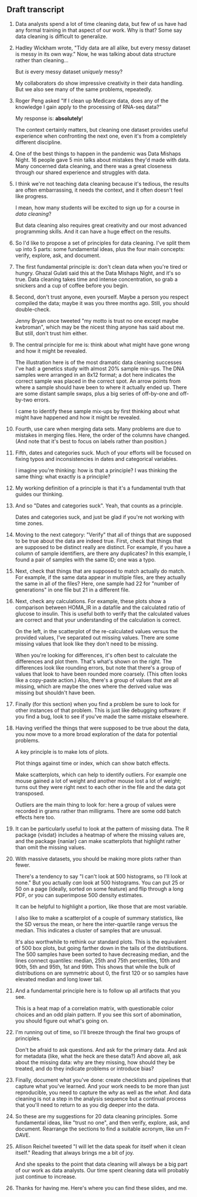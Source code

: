 ## Draft transcript

1. Data analysts spend a lot of time cleaning data, but few of us have
   had any formal training in that aspect of our work. Why is that?
   Some say data cleaning is difficult to generalize.

2. Hadley Wickham wrote, "Tidy data are all alike, but every messy
   dataset is messy in its own way." Now, he was talking about data
   structure rather than cleaning...

   But _is_ every messy dataset _uniquely_ messy?

   My collaborators do show impressive creativity in their
   data handling. But we also see many of the same problems,
   repeatedly.

3. Roger Peng asked "If I clean up Medicare data, does any of the
   knowledge I gain apply to the processing of RNA-seq data?"

   My response is: **absolutely**!

   The context certainly matters, but cleaning one dataset provides
   useful experience when confronting the next one, even it's from
   a completely different discipline.

4. One of the best things to happen in the pandemic was Data Mishaps
   Night. 16 people gave 5 min talks about mistakes they'd made with
   data. Many concerned data cleaning, and there was a great closeness
   through our shared experience and struggles with data.

5. I think we're not teaching data cleaning because it's tedious, the
   results are often embarrassing, it needs the context, and it often
   doesn't feel like progress.

   I mean, how many students will be excited to sign up for a
   course in _data cleaning_?

   But data cleaning also requires great creativity and our most
   advanced programming skills. And it can have a huge effect on
   the results.

6. So I'd like to propose a set of principles for data cleaning.
   I've split them up into 5 parts: some fundamental ideas, plus
   the four main concepts: verify, explore, ask, and document.

7. The first fundamental principle is:
   don't clean data when you're tired or hungry.
   Ghazal Gulati said this at the Data Mishaps Night, and it's so true.
   Data cleaning takes time and intense concentration, so grab a
   snickers and a cup of coffee before you begin.

8. Second, don't trust anyone, even yourself. Maybe a person you respect
   compiled the data; maybe it was you three months ago. Still, you
   should double-check.

   Jenny Bryan once tweeted "my motto is trust no one except maybe
   kwbroman", which may be the nicest thing anyone has said about me.
   But still, don't trust him either.

9. The central principle for me is: think about what might have gone
   wrong and how it might be revealed.

   The illustration here is of the most dramatic data cleaning successes
   I've had: a genetics study with almost 20% sample mix-ups. The DNA
   samples were arranged in an 8x12 format; a dot here indicates the
   correct sample was placed in the correct spot. An arrow points from
   where a sample should have been to where it actually ended up.
   There are some distant sample swaps, plus a big series of
   off-by-one and off-by-two errors.

   I came to identify these sample mix-ups by first thinking
   about what might have happened and how it might be revealed.

10. Fourth, use care when merging data sets. Many problems are due to
    mistakes in merging files. Here, the order of the
    columns have changed. (And note that it's best to focus on
    labels rather than position.)

11. Fifth, dates and categories suck. Much of your efforts will be
    focused on fixing typos and inconsistencies in dates and
    categorical variables.

    I imagine you're thinking: how is that a principle?
    I was thinking the same thing: what exactly is a
    principle?

12. My working definition of a principle is that it's a fundamental
    truth that guides our thinking.

13. And so "Dates and categories suck". Yeah, that counts as a
    principle.

    Dates and categories suck, and just be glad if you're not working
    with time zones.

14. Moving to the next category: "Verify" that all of things
    that are supposed to be true about the data are
    indeed true. First, check that things that are supposed to be
    distinct really are distinct. For example, if you have a column of
    sample identifiers, are there any duplicates? In this example, I
    found a pair of samples with the same ID; one was a typo.

15. Next, check that things that are supposed to match actually do
    match. For example, if the same data appear in
    multiple files, are they actually the same in all of the files?
    Here, one sample had 22 for "number of generations" in one file
    but 21 in a different file.

16. Next, check any calculations. For example, these plots show a
    comparison between HOMA_IR in a datafile and the calculated
    ratio of glucose to insulin. This is useful both to verify that
    the calculated values are correct and that your understanding
    of the calculation is correct.

    On the left, in the scatterplot of the re-calculated values versus
    the provided values, I've separated out missing values. There are
    some missing values that look like they don't need to be missing.

    When you're looking for differences, it's often best to calculate
    the differences and plot them. That's what's shown on the right.
    The differences look like rounding errors, but note that
    there's a group of values that look to have been rounded more
    coarsely. (This often looks like a copy-paste action.) Also,
    there's a group of values that are all missing, which are maybe
    the ones where the derived value was missing but shouldn't
    have been.

17. Finally (for this section) when you find a problem be sure to look
    for other instances of that problem. This is just like debugging
    software: if you find a bug, look to see if you've made the same
    mistake elsewhere.

18. Having verified the things that were supposed to be true about the
    data, you now move to a more broad exploration of the data for
    potential problems.

    A key principle is to make lots of plots.

    Plot things against time or index, which can show batch effects.

    Make scatterplots, which can help to identify outliers. For
    example one mouse gained a lot of weight and another mouse lost a
    lot of weight; turns out they were right next to each other in the
    file and the data got transposed.

    Outliers are the main thing to look for: here a group of values
    were recorded in grams rather than milligrams. There are some odd
    batch effects here too.

19. It can be particularly useful to look at the pattern of missing
    data. The R package {visdat} includes a heatmap of where the
    missing values are, and the package {naniar} can make scatterplots
    that highlight rather than omit the missing values.

20. With massive datasets, you should be making more plots rather than
    fewer.

    There's a tendency to say "I can't look at 500 histograms, so I'll
    look at none." But you actually _can_ look at 500 histograms. You
    can put 25 or 50 on a page (ideally, sorted on some feature) and
    flip through a long PDF, or you can superimpose 500 density
    estimates.

    It can be helpful to highlight a portion, like those that are most
    variable.

    I also like to make a scatterplot of a couple of summary
    statistics, like the SD versus the mean, or here the
    inter-quartile range versus the median. This indicates a cluster
    of samples that are unusual.

    It's also worthwhile to rethink our standard plots. This is the
    equivalent of 500 box plots, but going farther down in the tails
    of the distributions. The 500 samples have been sorted to have
    decreasing median, and the lines connect quantiles: median,
    25th and 75th percentiles, 10th and 90th, 5th and 95th, 1st and
    99th. This shows that while the bulk of distributions on are
    symmetric about 0, the first 120 or so samples have elevated
    median and long lower tail.

21. And a fundamental principle here is to follow up all artifacts
    that you see.

    This is a heat map of a correlation matrix, with questionable
    color choices and an odd plain pattern. If you see this sort
    of abomination, you should figure out what's going on.

22. I'm running out of time, so I'll breeze through the final two
    groups of principles.

    Don't be afraid to ask questions. And ask for the primary data.
    And ask for metadata (like, what the heck are these data?)
    And above all, ask about the missing data: why are they missing,
    how should they be treated, and do they indicate problems or
    introduce bias?

23. Finally, document what you've done: create checklists and
    pipelines that capture what you've learned. And your work needs to
    be more than just reproducible, you need to capture the _why_ as
    well as the _what_. And data cleaning is not a step in the
    analysis sequence but a continual process that you'll need to
    return to as you dig deeper into the data.

24. So these are my suggestions for 20 data cleaning principles.
    Some fundamental ideas, like "trust no one", and then verify,
    explore, ask, and document. Rearrange the sections to find a
    suitable acronym, like um F-DAVE.

25. Allison Reichel tweeted "I will let the data speak for itself when
    it clean itself." Reading that always brings me a bit of joy.

    And she speaks to the point that data cleaning will always be a big
    part of our work as data analysts. Our time spent
    cleaning data will probably just continue to increase.

26. Thanks for having me. Here's where you can find these slides, and me.
